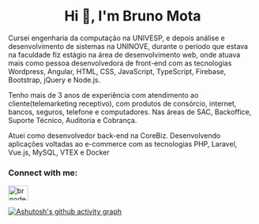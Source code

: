 <h1 align="center">Hi 👋, I'm Bruno Mota</h1>
<p>Cursei engenharia da computação na UNIVESP, e depois análise e desenvolvimento de sistemas na UNINOVE, durante o período que estava na faculdade fiz estágio na área de desenvolvimento web, onde atuava mais como pessoa desenvolvedora de front-end com as tecnologias Wordpress, Angular, HTML, CSS, JavaScript, TypeScript, Firebase, Bootstrap, jQuery e Node.js.

Tenho mais de 3 anos de experiência com atendimento ao cliente(telemarketing receptivo), com produtos de consórcio, internet, bancos, seguros, telefone e computadores. Nas áreas de SAC, Backoffice, Suporte Técnico, Auditoria e Cobrança.

Atuei como desenvolvedor back-end na CoreBiz. Desenvolvendo aplicações voltadas ao e-commerce com as tecnologias PHP, Laravel, Vue.js, MySQL, VTEX e Docker<p>
<h3 align="left">Connect with me:</h3>
<p align="left">
<a href="https://linkedin.com/in/brnodev" target="blank"><img align="center" src="https://raw.githubusercontent.com/rahuldkjain/github-profile-readme-generator/master/src/images/icons/Social/linked-in-alt.svg" alt="brnodev" height="30" width="40" /></a>
</p>

[![Ashutosh's github activity graph](https://activity-graph.herokuapp.com/graph?username=brnogit)](https://github.com/ashutosh00710/github-readme-activity-graph)
